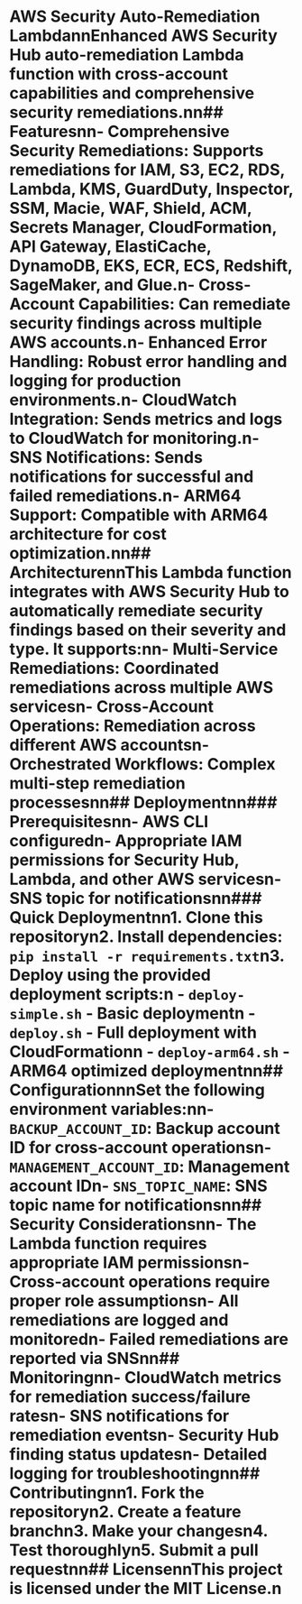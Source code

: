 # AWS Security Auto-Remediation LambdannEnhanced AWS Security Hub auto-remediation Lambda function with cross-account capabilities and comprehensive security remediations.nn## Featuresnn- **Comprehensive Security Remediations**: Supports remediations for IAM, S3, EC2, RDS, Lambda, KMS, GuardDuty, Inspector, SSM, Macie, WAF, Shield, ACM, Secrets Manager, CloudFormation, API Gateway, ElastiCache, DynamoDB, EKS, ECR, ECS, Redshift, SageMaker, and Glue.n- **Cross-Account Capabilities**: Can remediate security findings across multiple AWS accounts.n- **Enhanced Error Handling**: Robust error handling and logging for production environments.n- **CloudWatch Integration**: Sends metrics and logs to CloudWatch for monitoring.n- **SNS Notifications**: Sends notifications for successful and failed remediations.n- **ARM64 Support**: Compatible with ARM64 architecture for cost optimization.nn## ArchitecturennThis Lambda function integrates with AWS Security Hub to automatically remediate security findings based on their severity and type. It supports:nn- **Multi-Service Remediations**: Coordinated remediations across multiple AWS servicesn- **Cross-Account Operations**: Remediation across different AWS accountsn- **Orchestrated Workflows**: Complex multi-step remediation processesnn## Deploymentnn### Prerequisitesnn- AWS CLI configuredn- Appropriate IAM permissions for Security Hub, Lambda, and other AWS servicesn- SNS topic for notificationsnn### Quick Deploymentnn1. Clone this repositoryn2. Install dependencies: `pip install -r requirements.txt`n3. Deploy using the provided deployment scripts:n   - `deploy-simple.sh` - Basic deploymentn   - `deploy.sh` - Full deployment with CloudFormationn   - `deploy-arm64.sh` - ARM64 optimized deploymentnn## ConfigurationnnSet the following environment variables:nn- `BACKUP_ACCOUNT_ID`: Backup account ID for cross-account operationsn- `MANAGEMENT_ACCOUNT_ID`: Management account IDn- `SNS_TOPIC_NAME`: SNS topic name for notificationsnn## Security Considerationsnn- The Lambda function requires appropriate IAM permissionsn- Cross-account operations require proper role assumptionsn- All remediations are logged and monitoredn- Failed remediations are reported via SNSnn## Monitoringnn- CloudWatch metrics for remediation success/failure ratesn- SNS notifications for remediation eventsn- Security Hub finding status updatesn- Detailed logging for troubleshootingnn## Contributingnn1. Fork the repositoryn2. Create a feature branchn3. Make your changesn4. Test thoroughlyn5. Submit a pull requestnn## LicensennThis project is licensed under the MIT License.n